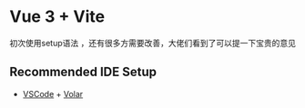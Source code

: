# Vue 3 + Vite
初次使用setup语法 ，还有很多方需要改善，大佬们看到了可以提一下宝贵的意见

## Recommended IDE Setup

- [VSCode](https://code.visualstudio.com/) + [Volar](https://marketplace.visualstudio.com/items?itemName=johnsoncodehk.volar)
